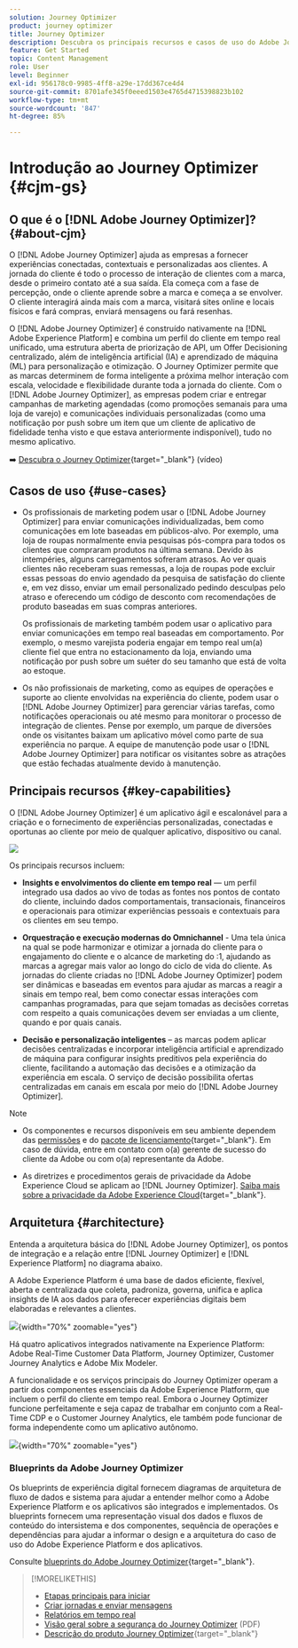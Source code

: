 ```yaml
---
solution: Journey Optimizer
product: journey optimizer
title: Journey Optimizer
description: Descubra os principais recursos e casos de uso do Adobe Journey Optimizer
feature: Get Started
topic: Content Management
role: User
level: Beginner
exl-id: 956178c0-9985-4ff8-a29e-17dd367ce4d4
source-git-commit: 8701afe345f0eeed1503e4765d4715398823b102
workflow-type: tm+mt
source-wordcount: '847'
ht-degree: 85%

---
```


# Introdução ao Journey Optimizer {#cjm-gs}

## O que é o [!DNL Adobe Journey Optimizer]?{#about-cjm}

O [!DNL Adobe Journey Optimizer] ajuda as empresas a fornecer experiências conectadas, contextuais e personalizadas aos clientes. A jornada do cliente é todo o processo de interação de clientes com a marca, desde o primeiro contato até a sua saída. Ela começa com a fase de percepção, onde o cliente aprende sobre a marca e começa a se envolver. O cliente interagirá ainda mais com a marca, visitará sites online e locais físicos e fará compras, enviará mensagens ou fará resenhas.

O [!DNL Adobe Journey Optimizer] é construído nativamente na [!DNL Adobe Experience Platform] e combina um perfil do cliente em tempo real unificado, uma estrutura aberta de priorização de API, um Offer Decisioning centralizado, além de inteligência artificial (IA) e aprendizado de máquina (ML) para personalização e otimização. O Journey Optimizer permite que as marcas determinem de forma inteligente a próxima melhor interação com escala, velocidade e flexibilidade durante toda a jornada do cliente. Com o [!DNL Adobe Journey Optimizer], as empresas podem criar e entregar campanhas de marketing agendadas (como promoções semanais para uma loja de varejo) e comunicações individuais personalizadas (como uma notificação por push sobre um item que um cliente de aplicativo de fidelidade tenha visto e que estava anteriormente indisponível), tudo no mesmo aplicativo.

➡️ [Descubra o Journey Optimizer](https://experienceleague.adobe.com/docs/journey-optimizer-learn/tutorials/introduction-to-journey-optimizer/introduction.html?lang=pt-BR){target="_blank"} (vídeo)


<!-- Use [!DNL Adobe Journey Optimizer] to build multi-step customer journeys that initiate a sequence of interactions, offers, and messages across channels in real time. This approach ensures customers are engaged at the optimal moments based on their actions and relevant business signals. Learn how to build journeys in [this section](../building-journeys/journey-gs.md).

You can also create audience-based campaigns to send messages.-->


## Casos de uso {#use-cases}

* Os profissionais de marketing podem usar o [!DNL Adobe Journey Optimizer] para enviar comunicações individualizadas, bem como comunicações em lote baseadas em públicos-alvo. Por exemplo, uma loja de roupas normalmente envia pesquisas pós-compra para todos os clientes que compraram produtos na última semana. Devido às intempéries, alguns carregamentos sofreram atrasos. Ao ver quais clientes não receberam suas remessas, a loja de roupas pode excluir essas pessoas do envio agendado da pesquisa de satisfação do cliente e, em vez disso, enviar um email personalizado pedindo desculpas pelo atraso e oferecendo um código de desconto com recomendações de produto baseadas em suas compras anteriores.

  Os profissionais de marketing também podem usar o aplicativo para enviar comunicações em tempo real baseadas em comportamento. Por exemplo, o mesmo varejista poderia engajar em tempo real um(a) cliente fiel que entra no estacionamento da loja, enviando uma notificação por push sobre um suéter do seu tamanho que está de volta ao estoque.

* Os não profissionais de marketing, como as equipes de operações e suporte ao cliente envolvidas na experiência do cliente, podem usar o [!DNL Adobe Journey Optimizer] para gerenciar várias tarefas, como notificações operacionais ou até mesmo para monitorar o processo de integração de clientes. Pense por exemplo, um parque de diversões onde os visitantes baixam um aplicativo móvel como parte de sua experiência no parque. A equipe de manutenção pode usar o [!DNL Adobe Journey Optimizer] para notificar os visitantes sobre as atrações que estão fechadas atualmente devido à manutenção.

## Principais recursos {#key-capabilities}

O [!DNL Adobe Journey Optimizer] é um aplicativo ágil e escalonável para a criação e o fornecimento de experiências personalizadas, conectadas e oportunas ao cliente por meio de qualquer aplicativo, dispositivo ou canal.

![](assets/ajo-capabilities.png)

Os principais recursos incluem:

* **Insights e envolvimentos do cliente em tempo real** — um perfil integrado usa dados ao vivo de todas as fontes nos pontos de contato do cliente, incluindo dados comportamentais, transacionais, financeiros e operacionais para otimizar experiências pessoais e contextuais para os clientes em seu tempo.

* **Orquestração e execução modernas do Omnichannel** - Uma tela única na qual se pode harmonizar e otimizar a jornada do cliente para o engajamento do cliente e o alcance de marketing do :1, ajudando as marcas a agregar mais valor ao longo do ciclo de vida do cliente. As jornadas do cliente criadas no [!DNL Adobe Journey Optimizer] podem ser dinâmicas e baseadas em eventos para ajudar as marcas a reagir a sinais em tempo real, bem como conectar essas interações com campanhas programadas, para que sejam tomadas as decisões corretas com respeito a quais comunicações devem ser enviadas a um cliente, quando e por quais canais.

* **Decisão e personalização inteligentes** – as marcas podem aplicar decisões centralizadas e incorporar inteligência artificial e aprendizado de máquina para configurar insights preditivos pela experiência do cliente, facilitando a automação das decisões e a otimização da experiência em escala. O serviço de decisão possibilita ofertas centralizadas em canais em escala por meio do [!DNL Adobe Journey Optimizer].


>[!NOTE]
>
>* Os componentes e recursos disponíveis em seu ambiente dependem das [permissões](../administration/permissions.md) e do [pacote de licenciamento](https://helpx.adobe.com/br/legal/product-descriptions/adobe-journey-optimizer.html){target="_blank"}. Em caso de dúvida, entre em contato com o(a) gerente de sucesso do cliente da Adobe ou com o(a) representante da Adobe.
>
>* As diretrizes e procedimentos gerais de privacidade da Adobe Experience Cloud se aplicam ao [!DNL Journey Optimizer]. [Saiba mais sobre a privacidade da Adobe Experience Cloud](https://www.adobe.com/br/privacy/experience-cloud.html){target="_blank"}.


## Arquitetura {#architecture}

Entenda a arquitetura básica do [!DNL Adobe Journey Optimizer], os pontos de integração e a relação entre [!DNL Journey Optimizer] e [!DNL Experience Platform] no diagrama abaixo.

A Adobe Experience Platform é uma base de dados eficiente, flexível, aberta e centralizada que coleta, padroniza, governa, unifica e aplica insights de IA aos dados para oferecer experiências digitais bem elaboradas e relevantes a clientes.

![](assets/ajo-aep-architecture-diagram.png){width="70%" zoomable="yes"}

Há quatro aplicativos integrados nativamente na Experience Platform: Adobe Real-Time Customer Data Platform, Journey Optimizer, Customer Journey Analytics e Adobe Mix Modeler.

A funcionalidade e os serviços principais do Journey Optimizer operam a partir dos componentes essenciais da Adobe Experience Platform, que incluem o perfil do cliente em tempo real. Embora o Journey Optimizer funcione perfeitamente e seja capaz de trabalhar em conjunto com a Real-Time CDP e o Customer Journey Analytics, ele também pode funcionar de forma independente como um aplicativo autônomo.

![](assets/ajo-architecture-diagram.png){width="70%" zoomable="yes"}


### Blueprints da Adobe Journey Optimizer

Os blueprints de experiência digital fornecem diagramas de arquitetura de fluxo de dados e sistema para ajudar a entender melhor como a Adobe Experience Platform e os aplicativos são integrados e implementados. Os blueprints fornecem uma representação visual dos dados e fluxos de conteúdo do intersistema e dos componentes, sequência de operações e dependências para ajudar a informar o design e a arquitetura do caso de uso do Adobe Experience Platform e dos aplicativos.

Consulte [blueprints do Adobe Journey Optimizer](https://experienceleague.adobe.com/en/docs/blueprints-learn/architecture/customer-journeys/journey-optimizer/journey-optimizer-overview){target="_blank"}.


>[!MORELIKETHIS]
>
>* [Etapas principais para iniciar](quick-start.md)
>* [Criar jornadas e enviar mensagens](../building-journeys/journey-gs.md)
>* [Relatórios em tempo real](../reports/live-report.md)
>* [Visão geral sobre a segurança do Journey Optimizer](https://www.adobe.com/content/dam/cc/en/security/pdfs/AJO_SecurityOverview.pdf) (PDF)
>* [Descrição do produto Journey Optimizer](https://helpx.adobe.com/legal/product-descriptions/adobe-journey-optimizer.htm){target="_blank"}
